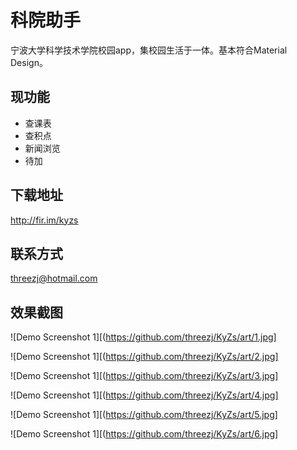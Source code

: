 # 科院助手

宁波大学科学技术学院校园app，集校园生活于一体。基本符合Material Design。

## 现功能

- 查课表
- 查积点
- 新闻浏览
- 待加

## 下载地址

http://fir.im/kyzs

## 联系方式

<threezj@hotmail.com>

## 效果截图

![Demo Screenshot 1][(https://github.com/threezj/KyZs/art/1.jpg]

![Demo Screenshot 1][(https://github.com/threezj/KyZs/art/2.jpg]

![Demo Screenshot 1][(https://github.com/threezj/KyZs/art/3.jpg]

![Demo Screenshot 1][(https://github.com/threezj/KyZs/art/4.jpg]

![Demo Screenshot 1][(https://github.com/threezj/KyZs/art/5.jpg]

![Demo Screenshot 1][(https://github.com/threezj/KyZs/art/6.jpg]